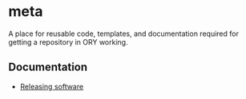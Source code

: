 # meta

A place for reusable code, templates, and documentation required for getting a repository in ORY working.

## Documentation

- [Releasing software](./docs/releasing.md)
